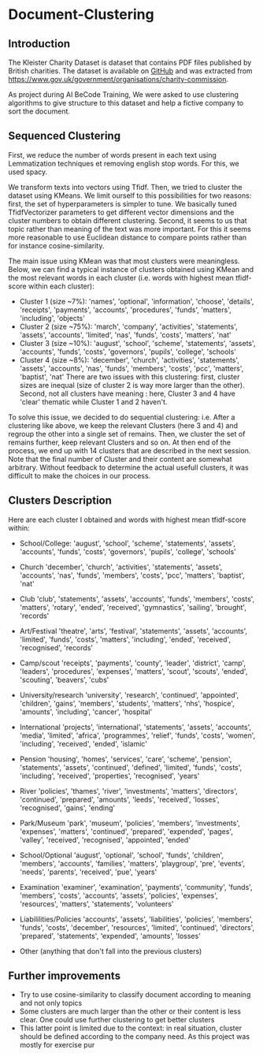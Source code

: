# Document-Clustering

## Introduction
The Kleister Charity Dataset is dataset that contains PDF files published by British charities.
The dataset is available on [GitHub](https://github.com/applicaai/kleister-charity) and was extracted from https://www.gov.uk/government/organisations/charity-commission.

 As project during AI BeCode Training, We were asked to use clustering algorithms to give structure to this dataset and help a fictive company to sort the document.
 
## Sequenced Clustering

First, we reduce the number of words present in each text using Lemmatization techniques et removing english stop words. For this, we used spacy.

We transform texts into vectors using Tfidf. Then, we tried to cluster the dataset using KMeans. We limit ourself to this possibilities for two reasons: first, the set of hyperparameters
is simpler to tune. We basically tuned TfidfVectorizer parameters to get different vector dimensions and the cluster numbers to obtain different clustering. Second, it seems to us that topic
rather than meaning of the text was more important. For this it seems more reasonable to use Euclidean distance to compare points rather than for instance cosine-similarity.

The main issue using KMean was that most clusters were meaningless. Below, we can find a typical instance of clusters obtained using KMean and the most relevant words in each cluster (i.e. 
words with highest mean tfidf-score within each cluster):
 * Cluster 1 (size ~7%):
   'names', 'optional', 'information', 'choose', 'details', 'receipts', 'payments', 'accounts', 'procedures', 'funds', 'matters', 'including', 'objects'
 * Cluster 2 (size ~75%):
    'march', 'company', 'activities', 'statements', 'assets', 'accounts', 'limited', 'nas', 'funds', 'costs', 'matters', 'nat'
 * Cluster 3 (size ~10%):
   'august', 'school', 'scheme', 'statements', 'assets', 'accounts', 'funds', 'costs', 'governors', 'pupils', 'college', 'schools'
 * Cluster 4 (size ~8%):
   'december', 'church', 'activities', 'statements', 'assets', 'accounts', 'nas', 'funds', 'members', 'costs', 'pcc', 'matters', 'baptist', 'nat'
There are two issues with this clustering: first, cluster sizes are inequal (size of cluster 2 is way more larger than the other). Second, not all clusters have meaning : here, Cluster 3 and 4
have 'clear' thematic while Cluster 1 and 2 haven't.

To solve this issue, we decided to do sequential clustering: i.e. After a clustering like above, we keep the relevant Clusters (here 3 and 4) and regroup the other into a single set of remains.
Then, we cluster the set of remains further, keep relevant Clusters and so on.
At then end of the process, we end up with 14 clusters that are described in the next session. Note that the final number of Cluster and their content are somewhat arbitrary. Without feedback to 
determine the actual usefull clusters, it was difficult to make the choices in our process.



## Clusters Description
Here are each cluster I obtained and words with highest mean tfidf-score within:
 * School/College:
   'august', 'school', 'scheme', 'statements', 'assets', 'accounts', 'funds', 'costs', 'governors', 'pupils', 'college', 'schools'
 * Church
   'december', 'church', 'activities', 'statements', 'assets', 'accounts', 'nas', 'funds', 'members', 'costs', 'pcc', 'matters', 'baptist', 'nat'
 * Club
   'club', 'statements', 'assets', 'accounts', 'funds', 'members', 'costs', 'matters', 'rotary', 'ended', 'received', 'gymnastics', 'sailing', 'brought', 'records'
 * Art/Festival
    'theatre', 'arts', 'festival', 'statements', 'assets', 'accounts', 'limited', 'funds', 'costs', 'matters', 'including', 'ended', 'received', 'recognised', 'records'
 * Camp/scout
    'receipts', 'payments', 'county', 'leader', 'district', 'camp', 'leaders', 'procedures', 'expenses', 'matters', 'scout', 'scouts', 'ended', 'scouting', 'beavers', 'cubs'

 * University/research
    'university', 'research', 'continued', 'appointed', 'children', 'gains', 'members', 'students', 'matters', 'nhs', 'hospice', 'amounts', 'including', 'cancer', 'hospital'
 * International
    'projects', 'international', 'statements', 'assets', 'accounts', 'media', 'limited', 'africa', 'programmes', 'relief', 'funds', 'costs', 'women', 'including', 'received', 'ended', 'islamic'
 * Pension
    'housing', 'homes', 'services', 'care', 'scheme', 'pension', 'statements', 'assets', 'continued', 'defined', 'limited', 'funds', 'costs', 'including', 'received', 'properties', 'recognised', 'years'
 * River
   'policies', 'thames', 'river', 'investments', 'matters', 'directors', 'continued', 'prepared', 'amounts', 'leeds', 'received', 'losses', 'recognised', 'gains', 'ending'
 * Park/Museum
    'park', 'museum', 'policies', 'members', 'investments', 'expenses', 'matters', 'continued', 'prepared', 'expended', 'pages', 'valley', 'received', 'recognised', 'appointed', 'ended'
 * School/Optional
    'august', 'optional', 'school', 'funds', 'children', 'members', 'accounts', 'families', 'matters', 'playgroup', 'pre', 'events', 'needs', 'parents', 'received', 'pue', 'years'
 * Examination
    'examiner', 'examination', 'payments', 'community', 'funds', 'members', 'costs', 'accounts', 'assets', 'policies', 'expenses', 'resources', 'matters', 'statements', 'volunteers'
 * Liabililities/Policies
    'accounts', 'assets', 'liabilities', 'policies', 'members', 'funds', 'costs', 'december', 'resources', 'limited', 'continued', 'directors', 'prepared', 'statements', 'expended', 'amounts', 'losses'
 * Other (anything that don't fall into the previous clusters)
 
 
 
 

## Further improvements
 - Try to use cosine-similarity to classify document according to meaning and not only topics
 - Some clusters are much larger than the other or their content is less clear. One could use further clustering to get better clusters
 - This latter point is limited due to the context: in real situation, cluster should be defined according to the company need. As this project was mostly for exercise pur
